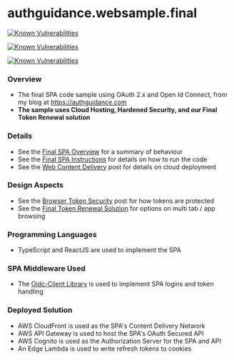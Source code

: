 # authguidance.websample.final

[![Known Vulnerabilities](https://snyk.io/test/github/gary-archer/authguidance.websample.final/badge.svg?targetFile=spa/package.json)](https://snyk.io/test/github/gary-archer/authguidance.websample.final?targetFile=spa/package.json)

[![Known Vulnerabilities](https://snyk.io/test/github/gary-archer/authguidance.websample.final/badge.svg?targetFile=devhost/package.json)](https://snyk.io/test/github/gary-archer/authguidance.websample.final?targetFile=devhost/package.json)

[![Known Vulnerabilities](https://snyk.io/test/github/gary-archer/authguidance.websample.final/badge.svg?targetFile=cloud/lambda-edge/package.json)](https://snyk.io/test/github/gary-archer/authguidance.websample.final?targetFile=cloud/lambda-edge/package.json)

### Overview

* The final SPA code sample using OAuth 2.x and Open Id Connect, from my blog at https://authguidance.com
* **The sample uses Cloud Hosting, Hardened Security, and our Final Token Renewal solution**

### Details

* See the [Final SPA Overview](https://authguidance.com/2019/04/07/local-ui-setup) for a summary of behaviour
* See the [Final SPA Instructions](https://authguidance.com/2019/04/08/how-to-run-the-react-js-spa) for details on how to run the code
* See the [Web Content Delivery](https://authguidance.com/2018/12/02/spa-content-deployment) post for details on cloud deployment

### Design Aspects
* See the [Browser Token Security](https://authguidance.com/2019/09/08/ui-token-management) post for how tokens are protected
* See the [Final Token Renewal Solution](https://authguidance.com/2020/07/21/spa-reverse-proxy-based-token-renewal) for options on multi tab / app browsing

### Programming Languages

* TypeScript and ReactJS are used to implement the SPA

### SPA Middleware Used

* The [Oidc-Client Library](https://github.com/IdentityModel/oidc-client-js) is used to implement SPA logins and token handling

### Deployed Solution

* AWS CloudFront is used as the SPA's Content Delivery Network
* AWS API Gateway is used to host the SPA's OAuth Secured API
* AWS Cognito is used as the Authorization Server for the SPA and API
* An Edge Lambda is used to write refresh tokens to cookies
